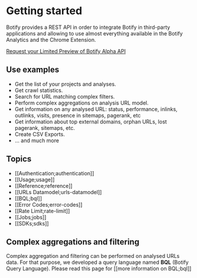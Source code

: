 # Getting started

Botify provides a REST API in order to integrate Botify in third-party applications and allowing to use almost everything available in the Botify Analytics and the Chrome Extension.

<a href="https://docs.google.com/forms/d/1T6D588024flDKHS6q_IMlVMS-q8rmRvgzBIc8EZdyDo/viewform" class="inscription-button">Request your Limited Preview of Botify Alpha API</a>

## Use examples
- Get the list of your projects and analyses.
- Get crawl statistics.
- Search for URL matching complex filters.
- Perform complex aggregations on analysis URL model.
- Get information on any analysed URL: status, performance, inlinks, outlinks, visits, presence in sitemaps, pagerank, etc
- Get information about top external domains, orphan URLs, lost pagerank, sitemaps, etc.
- Create CSV Exports.
- ... and much more


## Topics
- [[Authentication;authentication]]
- [[Usage;usage]]
- [[Reference;reference]]
- [[URLs Datamodel;urls-datamodel]]
- [[BQL;bql]]
- [[Error Codes;error-codes]]
- [[Rate Limit;rate-limit]]
- [[Jobs;jobs]]
- [[SDKs;sdks]]


## Complex aggregations and filtering
Complex aggregation and filtering can be performed on analysed URLs data. For that purpose, we developed a query language named **BQL** (Botify Query Language). Please read this page for [[more information on BQL;bql]]

